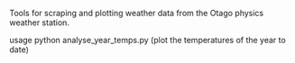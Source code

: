 Tools for scraping and plotting weather data from the Otago physics weather station.

usage
python analyse_year_temps.py (plot the temperatures of the year to date)

